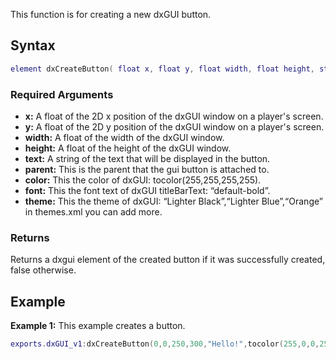 This function is for creating a new dxGUI button.

Syntax
------

``` lua
element dxCreateButton( float x, float y, float width, float height, string text,[element parent = nil, int color, string font, string theme] )
```

### Required Arguments

-   **x:** A float of the 2D x position of the dxGUI window on a player's screen.
-   **y:** A float of the 2D y position of the dxGUI window on a player's screen.
-   **width:** A float of the width of the dxGUI window.
-   **height:** A float of the height of the dxGUI window.
-   **text:** A string of the text that will be displayed in the button.
-   **parent:** This is the parent that the gui button is attached to.
-   **color:** This the color of dxGUI: tocolor(255,255,255,255).
-   **font:** This the font text of dxGUI titleBarText: “default-bold”.
-   **theme:** This the theme of dxGUI: “Lighter Black”,“Lighter Blue”,“Orange” in themes.xml you can add more.

### Returns

Returns a dxgui element of the created button if it was successfully created, false otherwise.

Example
-------

**Example 1:** This example creates a button.

``` lua
exports.dxGUI_v1:dxCreateButton(0,0,250,300,"Hello!",tocolor(255,0,0,255),"default-bold","Orange")
```
